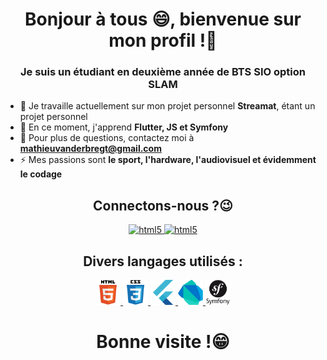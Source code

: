 <h1 align="center">Bonjour à tous 😄, bienvenue sur mon profil !👋</h1>
<h3 align="center">Je suis un étudiant en deuxième année de BTS SIO option SLAM</h4>

- 🔭 Je travaille actuellement sur mon projet personnel **Streamat**, étant un projet personnel
- 🌱 En ce moment, j'apprend **Flutter, JS et Symfony**
- 💬 Pour plus de questions, contactez moi à **mathieuvanderbregt@gmail.com**
- ⚡ Mes passions sont **le sport, l'hardware, l'audiovisuel et évidemment le codage**

<h2 align="center">Connectons-nous ?😉</h2>

<p align="center">

  <a href="mailto:mathieuvanderbregt@gmail.com" target="_blank"> 
    <img src="https://cdn-icons-png.flaticon.com/512/281/281769.png" alt="html5" width="40" height="40"/> 
  </a>
  <a href="https://www.linkedin.com/in/mathieu-vanderbregt-968898239/" target="_blank"> 
    <img src="https://cdn-icons-png.flaticon.com/512/174/174857.png" alt="html5" width="40" height="40"/> 
  </a>

</p>

<h2 align="center">Divers langages utilisés :</h2>

<p align="center"> 
  <a href="https://www.w3.org/html/" target="_blank"> 
    <img src="https://raw.githubusercontent.com/devicons/devicon/master/icons/html5/html5-original-wordmark.svg" alt="html5" width="40" height="40"/> 
  </a>
  <a href="https://www.w3schools.com/css/" target="_blank"> 
    <img src="https://raw.githubusercontent.com/devicons/devicon/master/icons/css3/css3-original-wordmark.svg" alt="css3" width="40" height="40"/> 
  </a> 
  <a href="https://flutter.dev/" target="_blank"> 
    <img src="https://raw.githubusercontent.com/devicons/devicon/master/icons/flutter/flutter-original.svg" alt="flutter" width="40" height="40"/> 
  </a>  
  <a href="https://dart.dev/" target="_blank"> 
    <img src="https://raw.githubusercontent.com/devicons/devicon/master/icons/dart/dart-original.svg" alt="dart" width="40" height="40"/> 
  </a> 
  <a href="https://symfony.com/" target="_blank"> 
    <img src="https://raw.githubusercontent.com/devicons/devicon/master/icons/symfony/symfony-original-wordmark.svg" alt="symfony" width="40" height="40"/> 
  </a>
</p>

<h1 align="center">Bonne visite !😁</h1>
